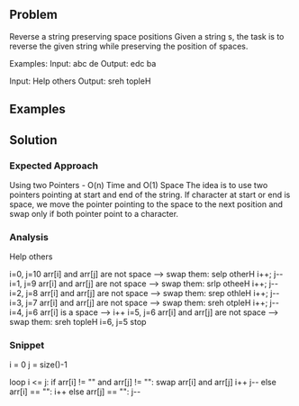 ## Problem
Reverse a string preserving space positions
Given a string s, the task is to reverse the given string while preserving the position of spaces.

Examples: 
Input: abc de
Output: edc ba

Input: Help others
Output: sreh topleH

## Examples
## Solution
### Expected Approach
Using two Pointers - O(n) Time and O(1) Space
The idea is to use two pointers pointing at start and end of the string. If character at start or end is space, we move the pointer pointing to the space to the next position and swap only if both pointer point to a character. 

### Analysis
Help others

i=0, j=10
	arr[i] and arr[j] are not space
		--> swap them: selp otherH
			i++; j--
i=1, j=9
	arr[i] and arr[j] are not space
		--> swap them: srlp otheeH
			i++; j--
i=2, j=8
	arr[i] and arr[j] are not space
		--> swap them: srep othleH
			i++; j--
i=3, j=7
	arr[i] and arr[j] are not space
		--> swap them: sreh otpleH
			i++; j--
i=4, j=6
	arr[i] is a space
		--> i++
i=5, j=6
	arr[i] and arr[j] are not space
		--> swap them: sreh topleH
i=6, j=5
	stop

### Snippet
i = 0
j = size()-1

loop i <= j:
	if arr[i] != "" and arr[j] != "":
		swap arr[i] and arr[j]
		i++
		j--
	else arr[i] == "":
		i++
	else arr[j] == "":
		j--